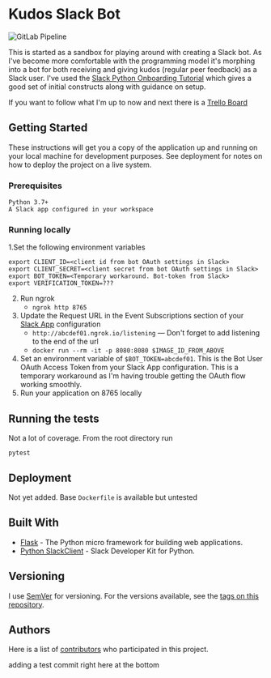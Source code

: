 # Kudos Slack Bot

![GitLab Pipeline](https://gitlab.com/davelush/slack-bot-kudos/badges/master/pipeline.svg)

This is started as a sandbox for playing around with creating a Slack bot. As I've become more comfortable with the programming model it's morphing into a bot for both receiving and giving kudos (regular peer feedback) as a Slack user. I've used the [Slack Python Onboarding Tutorial](https://github.com/slackapi/Slack-Python-Onboarding-Tutorial/blob/master/README.md#pythonboarding-bot) which gives a good set of initial constructs along with guidance on setup.

If you want to follow what I'm up to now and next there is a [Trello Board](https://trello.com/b/7GD4f1QM/kudos-slack-bot)

## Getting Started

These instructions will get you a copy of the application up and running on your local machine for development purposes. See deployment for notes on how to deploy the project on a live system.

### Prerequisites

```
Python 3.7+
A Slack app configured in your workspace
```

### Running locally

1.Set the following environment variables
```commandline
export CLIENT_ID=<client id from bot OAuth settings in Slack>
export CLIENT_SECRET=<client secret from bot OAuth settings in Slack>
export BOT_TOKEN=<Temporary workaround. Bot-token from Slack>
export VERIFICATION_TOKEN=???
``` 
2. Run ngrok
    - `ngrok http 8765`
3. Update the Request URL in the Event Subscriptions section of your [Slack App](https://api.slack.com/apps) configuration 
    - `http://abcdef01.ngrok.io/listening` — Don't forget to add listening to the end of the url
    - `docker run --rm -it -p 8080:8080 $IMAGE_ID_FROM_ABOVE`
4. Set an environment variable of `$BOT_TOKEN=abcdef01`. This is the Bot User OAuth Access Token from your Slack App configuration. This is a temporary workaround as I'm having trouble getting the OAuth flow working smoothly.
5. Run your application on 8765 locally

## Running the tests

Not a lot of coverage. From the root directory run
```
pytest
```

## Deployment

Not yet added. Base `Dockerfile` is available but untested

## Built With

* [Flask](https://github.com/pallets/flask) - The Python micro framework for building web applications.
* [Python SlackClient](https://github.com/slackapi/python-slackclient) - Slack Developer Kit for Python.

## Versioning

I use [SemVer](http://semver.org/) for versioning. For the versions available, see the [tags on this repository](https://github.com/davelush/slack-bot-sandbox/tags).

## Authors

Here is a list of [contributors](https://github.com/davelush/slack-bot-sandbox/graphs/contributors) who participated in this project.



adding a test commit right here at the bottom